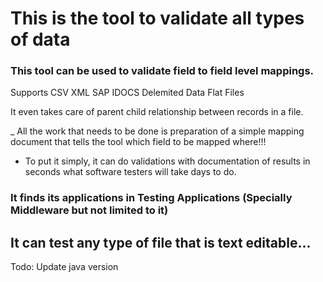 # This is the tool to validate all types of data

### This tool can be used to validate field to field level mappings.
Supports 
CSV
XML
SAP IDOCS
Delemited Data
Flat Files

It even takes care of parent child relationship between records in a file.

_ All the work that needs to be done is preparation of a simple mapping document that tells the tool which field to be mapped where!!!

* To put it simply, it can do validations with documentation of results in seconds what software testers will take days to do.

### It finds its applications in Testing Applications (Specially Middleware but not limited to it)
## It can test any type of file that is text editable... 

Todo: Update java version